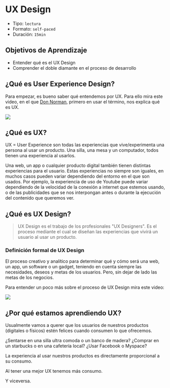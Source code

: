 # UX Design

- Tipo: `lectura`
- Formato: `self-paced`
- Duración: `15min`

## Objetivos de Aprendizaje

- Entender qué es el UX Design
- Comprender el doble diamante en el proceso de desarrollo

## ¿Qué es User Experience Design?

Para empezar, es bueno saber qué entendemos por UX. Para ello mira este video,
en el que [Don Norman](https://es.wikipedia.org/wiki/Donald_Norman), primero en
usar el término, nos explica qué es UX.

[![](https://lh3.googleusercontent.com/NXXihcbIZBiywCDP7TVRfZwUTiLONFyi-XhYIoz-2-f7l9QamUVtsu7Vg6Snv9qOmTX28AS90Bh6eVnF-FWf0Ggvog-Vfj6eIfL6VTz5lf5avx00hvC13gdwy31_X-eoMvqkp-nYW7U)](https://youtu.be/9BdtGjoIN4E?&cc_lang_pref=es&cc_load_policy=1)

## ¿Qué es UX?

UX = User Experience son todas las experiencias que vive/experimenta una persona
al usar un producto. Una silla, una mesa y un computador, todos tienen una
experiencia al usarlos.

Una web, un app o cualquier producto digital también tienen distintas
experiencias para el usuario. Estas experiencias no siempre son iguales, en
muchos casos pueden variar dependiendo del entorno en el que son usados. Por
ejemplo, la experiencia de uso de Youtube puede variar dependiendo de la
velocidad de la conexión a internet que estemos usando, o de las publicidades
que se nos interpongan antes o durante la ejecución del contenido que queremos
ver.

## ¿Qué es UX Design?

> UX Design es el trabajo de los profesionales "UX Designers". Es el proceso
> mediante el cual se diseñan las experiencias que vivirá un usuario al usar un
> producto.

### Definición formal de UX Design

El proceso creativo y analítico para determinar qué y cómo será una web, un app,
un software o un gadget, teniendo en cuenta siempre las necesidades, deseos y
metas de los usuarios. Pero, sin dejar de lado las metas de los negocios.

Para entender un poco más sobre el proceso de UX Design mira este video:

[![](https://lh5.googleusercontent.com/OHW33sLkmWQv1eljJlycGHozE-ozx6WXVE-rnYKOmke4hqXzXyKhD67dGEDw_ILwsyFMiYT29n4ECRatw5Gfd4tnjs8Q3HZh5nT8qZOiffp7HuLZSDA_IMzD5MoGqvI_2f71IfGOgG4)](https://youtu.be/SBIvPTSy1QM)

## ¿Por qué estamos aprendiendo UX?

Usualmente vamos a querer que los usuarios de nuestros productos (digitales o
físicos) estén felices cuando consumen lo que ofrecemos.

¿Sentarse en una silla ultra comoda o un banco de madera?
¿Comprar en un starbucks o en una cafetería local?
¿Usar Facebook o Myspace?

La experiencia al usar nuestros productos es directamente proporcional a su consumo.

Al tener una mejor UX tenemos más consumo.

Y viceversa.
